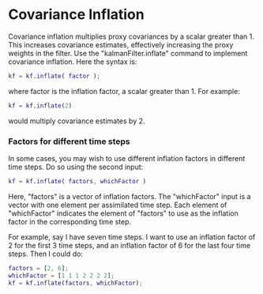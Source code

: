 # Covariance Inflation

Covariance inflation multiplies proxy covariances by a scalar greater than 1. This increases covariance estimates, effectively increasing the proxy weights in the filter. Use the "kalmanFilter.inflate" command to implement covariance inflation. Here the syntax is:
```matlab
kf = kf.inflate( factor );
```
where factor is the inflation factor, a scalar greater than 1. For example:
```matlab
kf = kf.inflate(2)
```
would multiply covariance estimates by 2.

### Factors for different time steps
In some cases, you may wish to use different inflation factors in different time steps. Do so using the second input:
```matlab
kf = kf.inflate( factors, whichFactor )
```
Here, "factors" is a vector of inflation factors. The "whichFactor" input is a vector with one element per assimilated time step. Each element of "whichFactor" indicates the element of "factors" to use as the inflation factor in the corresponding time step.

For example, say I have seven time steps. I want to use an inflation factor of 2 for the first 3 time steps, and an inflation factor of 6 for the last four time steps. Then I could do:
```matlab
factors = [2, 6];
whichFactor = [1 1 1 2 2 2 2];
kf = kf.inflate(factors, whichFactor);
```
